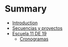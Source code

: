 # Summary

* [Introduction](README.md)
* [Secuencias y proyectos](chapter1.md)
* [Escuela 11 DE 19](escuela_11_de_19.md)
   * [Cronogramas](cronogramas.md)

